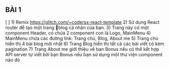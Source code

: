 ## BÀI 1
[ ] 1) Remix https://glitch.com/~codersx-react-template
2) Sử dụng React router để tạo một trang blog cá nhân của bạn.
3) Trang này có một component Header, có chứa 2 component con là Logo, MainMenu
4) MainMenu chứa các đường link: Trang chủ, Blog, About me
5) Trang chủ hiển thị 4 bài blog mới nhất
6) Trang Blog hiển thị tất cả các bài viết có kèm pagination
7) Trang About me giới thiệu về bạn
Bonus nếu có thể kết hợp API server tự viết bởi bạn
Bonus nếu bạn sử dụng một thư viện component nào đó